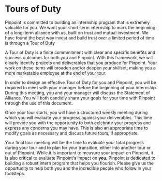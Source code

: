 # Tours of Duty

Pinpoint is committed to building an internship program that is extremely valuable for you. We want your short-term internship to mark the beginning of a long-term alliance with us, built on trust and mutual investment. We have found the best way invest and build trust over a limited period of time is through a Tour of Duty

A Tour of Duty is a finite commmitment with clear and specific benefits and success outcomes for both you and Pinpoint. With this framework, we will clearly identify projects and deliverables that you produce for Pinpoint. Your work on these items will broaden and/or deepen your skillset, making you a more marketable employee at the end of your tour. 

In order to design an effective Tour of Duty for you and Pinpoint, you will be required to meet with your manager before the beginning of your internship. During this meeting, you and your manager will discuss the Statement of Alliance. You will both candidly share your goals for your time with Pinpoint through the use of this document.

Once your tour starts, you will have a structured weekly meeting during which you will evaluate your progress against your deliverables. This time will provide you with the opportunity to both celebrate your progress and express any concerns you may have. This is also an appropriate time to modify goals as necessary and discuss future tours, if appropriate.

Your final tour meeting will be the time to evaluate your total progress during your tour and to plan for your transition, either into another tour or out of Pinpoint. While it is important to measure your impact on Pinpoint, it is also critical to evaluate Pinpoint's impact on **you**. Pinpoint is dedicated to building a robust intern program that helps you flourish. Please give us the opportunity to help both you and the incredible people who follow in your footsteps.
